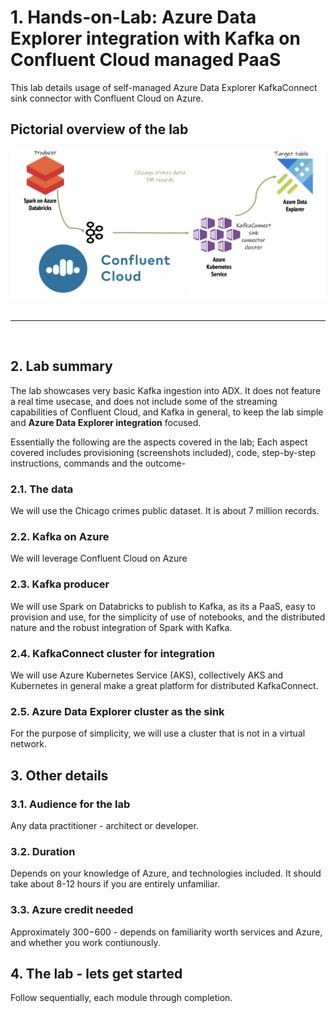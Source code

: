 # 1. Hands-on-Lab: Azure Data Explorer integration with Kafka on Confluent Cloud managed PaaS

This lab details usage of self-managed Azure Data Explorer KafkaConnect sink connector with Confluent Cloud on Azure.<br>

## Pictorial overview of the lab

![RG](images/E2E.png)
<br>
<br>
<hr>
<br>

## 2.  Lab summary

The lab showcases very basic Kafka ingestion into ADX. It does not feature a real time usecase, and does not include some of the streaming capabilities of Confluent Cloud, and Kafka in general, to keep the lab simple and **Azure Data Explorer integration** focused.<br>

Essentially the following are the aspects covered in the lab; Each aspect covered includes provisioning (screenshots included), code, step-by-step instructions, commands and the outcome-<br>

### 2.1.  The data
We will use the Chicago crimes public dataset.  It is about 7 million records.<br>

### 2.2. Kafka on Azure
We will leverage Confluent Cloud on Azure

### 2.3. Kafka producer
We will use Spark on Databricks to publish to Kafka, as its a PaaS, easy to provision and use, for the simplicity of use of notebooks, and the distributed nature and the robust integration of Spark with Kafka.  

### 2.4. KafkaConnect cluster for integration
We will use Azure Kubernetes Service (AKS), collectively AKS and Kubernetes in general make a great platform for distributed KafkaConnect.

### 2.5. Azure Data Explorer cluster as the sink
For the purpose of simplicity, we will use a cluster that is not in a virtual network.

## 3. Other details

### 3.1. Audience for the lab

Any data practitioner - architect or developer.

### 3.2. Duration

Depends on your knowledge of Azure, and technologies included.  It should take about 8-12 hours if you are entirely unfamiliar.

### 3.3. Azure credit needed

Approximately $300-$600 - depends on familiarity worth services and Azure, and whether you work contiunously.

## 4. The lab - lets get started
Follow sequentially, each module through completion.

[]()<br>
[]()<br>
[]()<br>
[]()<br>
[]()<br>

